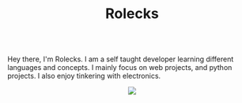 <!-- used colors: 24410c, e70052, 25252a, 141414, ce244c -->

<div align="center">
	<h1>
		Rolecks
	</h1>
</div>

<br />

<br />

Hey there, I'm Rolecks.  I am a self taught developer learning different languages and concepts.  I mainly focus on web projects, and python projects.  I also enjoy tinkering with electronics.

<p align="center">
	<a href="https://skillicons.dev">
		<img
			src="https://skillicons.dev/icons?i=bash,css,html,python,arduino,discord,github,kali,linux,vercel,vscode,windows,git,js,raspberrypi"
		/>
	</a>
</p>
